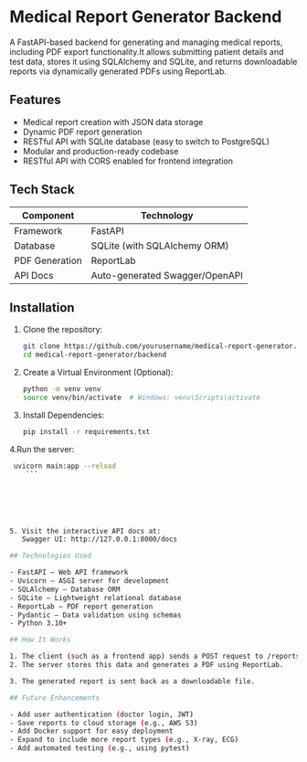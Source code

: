 # Medical Report Generator Backend

A FastAPI-based backend for generating and managing medical reports, including PDF export functionality.It allows submitting patient details and test data, stores it using SQLAlchemy and SQLite, and returns downloadable reports via dynamically generated PDFs using ReportLab.


## Features
- Medical report creation with JSON data storage
- Dynamic PDF report generation
- RESTful API with SQLite database (easy to switch to PostgreSQL)
- Modular and production-ready codebase
- RESTful API with CORS enabled for frontend integration

## Tech Stack

| Component       | Technology                          |
|-----------------|-------------------------------------|
| Framework       | FastAPI                             |
| Database        | SQLite (with SQLAlchemy ORM)        |
| PDF Generation  | ReportLab                           |
| API Docs        | Auto-generated Swagger/OpenAPI      |


## Installation

1.  Clone the repository:
    ```bash
    git clone https://github.com/yourusername/medical-report-generator.git
    cd medical-report-generator/backend
    ```

2.  Create a Virtual Environment (Optional):
    ```bash
    python -m venv venv
    source venv/bin/activate  # Windows: venv\Scripts\activate
    ```

3.  Install Dependencies:
    ```bash
    pip install -r requirements.txt
    ```
4.Run the server:
```bash
 uvicorn main:app --reload
    ```






5. Visit the interactive API docs at:
   Swagger UI: http://127.0.0.1:8000/docs

## Technologies Used

- FastAPI – Web API framework
- Uvicorn – ASGI server for development
- SQLAlchemy – Database ORM
- SQLite – Lightweight relational database
- ReportLab – PDF report generation
- Pydantic – Data validation using schemas
- Python 3.10+

## How It Works

1. The client (such as a frontend app) sends a POST request to /reports/ with patient details and test data.
2. The server stores this data and generates a PDF using ReportLab.

3. The generated report is sent back as a downloadable file.

## Future Enhancements

- Add user authentication (doctor login, JWT)
- Save reports to cloud storage (e.g., AWS S3)
- Add Docker support for easy deployment
- Expand to include more report types (e.g., X-ray, ECG)
- Add automated testing (e.g., using pytest)

